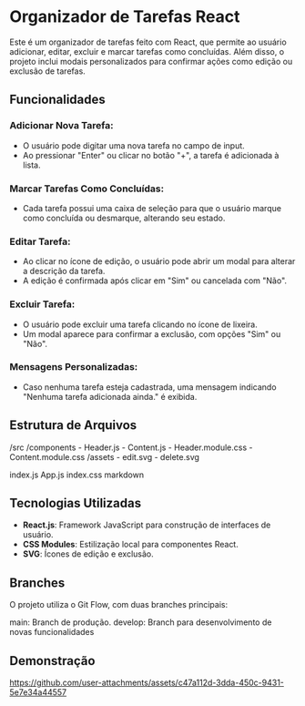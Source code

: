 # Organizador de Tarefas React

Este é um organizador de tarefas feito com React, que permite ao usuário adicionar, editar, excluir e marcar tarefas como concluídas. Além disso, o projeto inclui modais personalizados para confirmar ações como edição ou exclusão de tarefas. 

## Funcionalidades

### Adicionar Nova Tarefa:
- O usuário pode digitar uma nova tarefa no campo de input.
- Ao pressionar "Enter" ou clicar no botão "+", a tarefa é adicionada à lista.

### Marcar Tarefas Como Concluídas:
- Cada tarefa possui uma caixa de seleção para que o usuário marque como concluída ou desmarque, alterando seu estado.

### Editar Tarefa:
- Ao clicar no ícone de edição, o usuário pode abrir um modal para alterar a descrição da tarefa.
- A edição é confirmada após clicar em "Sim" ou cancelada com "Não".

### Excluir Tarefa:
- O usuário pode excluir uma tarefa clicando no ícone de lixeira.
- Um modal aparece para confirmar a exclusão, com opções "Sim" ou "Não".

### Mensagens Personalizadas:
- Caso nenhuma tarefa esteja cadastrada, uma mensagem indicando "Nenhuma tarefa adicionada ainda." é exibida.

## Estrutura de Arquivos
/src /components - Header.js - Content.js - Header.module.css - Content.module.css /assets - edit.svg - delete.svg

index.js
App.js
index.css
markdown

## Tecnologias Utilizadas
- **React.js**: Framework JavaScript para construção de interfaces de usuário.
- **CSS Modules**: Estilização local para componentes React.
- **SVG**: Ícones de edição e exclusão.

## Branches
O projeto utiliza o Git Flow, com duas branches principais:

main: Branch de produção.
develop: Branch para desenvolvimento de novas funcionalidades

## Demonstração

https://github.com/user-attachments/assets/c47a112d-3dda-450c-9431-5e7e34a44557


